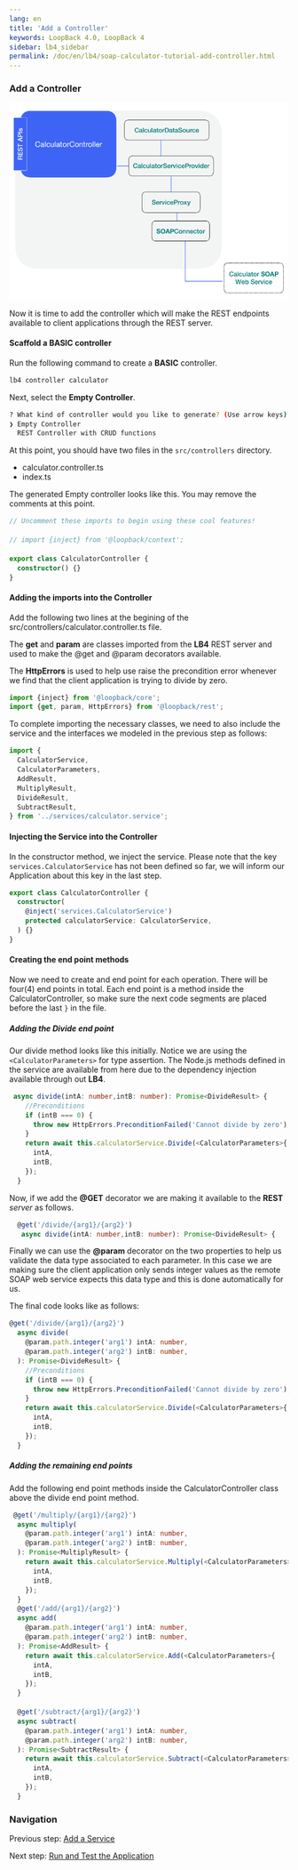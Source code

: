 ```yaml
---
lang: en
title: 'Add a Controller'
keywords: LoopBack 4.0, LoopBack 4
sidebar: lb4_sidebar
permalink: /doc/en/lb4/soap-calculator-tutorial-add-controller.html
---
```


### Add a Controller

![soap-calculator-add-service](./imgs/loopback-example-soap-calculator_figure4.png)

Now it is time to add the controller which will make the REST endpoints
available to client applications through the REST server.

#### Scaffold a BASIC controller

Run the following command to create a **BASIC** controller.

```sh
lb4 controller calculator
```

Next, select the **Empty Controller**.

```sh
? What kind of controller would you like to generate? (Use arrow keys)
❯ Empty Controller
  REST Controller with CRUD functions
```

At this point, you should have two files in the `src/controllers` directory.

- calculator.controller.ts
- index.ts

The generated Empty controller looks like this. You may remove the comments at
this point.

```ts
// Uncomment these imports to begin using these cool features!

// import {inject} from '@loopback/context';

export class CalculatorController {
  constructor() {}
}
```

#### Adding the imports into the Controller

Add the following two lines at the begining of the
src/controllers/calculator.controller.ts file.

The **get** and **param** are classes imported from the **LB4** REST server and
used to make the @get and @param decorators available.

The **HttpErrors** is used to help use raise the precondition error whenever we
find that the client application is trying to divide by zero.

```ts
import {inject} from '@loopback/core';
import {get, param, HttpErrors} from '@loopback/rest';
```

To complete importing the necessary classes, we need to also include the service
and the interfaces we modeled in the previous step as follows:

```ts
import {
  CalculatorService,
  CalculatorParameters,
  AddResult,
  MultiplyResult,
  DivideResult,
  SubtractResult,
} from '../services/calculator.service';
```

#### Injecting the Service into the Controller

In the constructor method, we inject the service. Please note that the key
`services.CalculatorService` has not been defined so far, we will inform our
Application about this key in the last step.

```ts
export class CalculatorController {
  constructor(
    @inject('services.CalculatorService')
    protected calculatorService: CalculatorService,
  ) {}
}
```

#### Creating the end point methods

Now we need to create and end point for each operation. There will be four(4)
end points in total. Each end point is a method inside the CalculatorController,
so make sure the next code segments are placed before the last `}` in the file.

##### Adding the Divide end point

Our divide method looks like this initially. Notice we are using the
`<CalculatorParameters>` for type assertion. The Node.js methods defined in the
service are available from here due to the dependency injection available
through out **LB4**.

```ts
 async divide(intA: number,intB: number): Promise<DivideResult> {
    //Preconditions
    if (intB === 0) {
      throw new HttpErrors.PreconditionFailed('Cannot divide by zero');
    }
    return await this.calculatorService.Divide(<CalculatorParameters>{
      intA,
      intB,
    });
  }
```

Now, if we add the **@GET** decorator we are making it available to the **REST**
_server_ as follows.

```ts
  @get('/divide/{arg1}/{arg2}')
   async divide(intA: number,intB: number): Promise<DivideResult> {
```

Finally we can use the **@param** decorator on the two properties to help us
validate the data type associated to each parameter. In this case we are making
sure the client application only sends integer values as the remote SOAP web
service expects this data type and this is done automatically for us.

The final code looks like as follows:

```ts
@get('/divide/{arg1}/{arg2}')
  async divide(
    @param.path.integer('arg1') intA: number,
    @param.path.integer('arg2') intB: number,
  ): Promise<DivideResult> {
    //Preconditions
    if (intB === 0) {
      throw new HttpErrors.PreconditionFailed('Cannot divide by zero');
    }
    return await this.calculatorService.Divide(<CalculatorParameters>{
      intA,
      intB,
    });
  }
```

##### Adding the remaining end points

Add the following end point methods inside the CalculatorController class above
the divide end point method.

```ts
 @get('/multiply/{arg1}/{arg2}')
  async multiply(
    @param.path.integer('arg1') intA: number,
    @param.path.integer('arg2') intB: number,
  ): Promise<MultiplyResult> {
    return await this.calculatorService.Multiply(<CalculatorParameters>{
      intA,
      intB,
    });
  }
  @get('/add/{arg1}/{arg2}')
  async add(
    @param.path.integer('arg1') intA: number,
    @param.path.integer('arg2') intB: number,
  ): Promise<AddResult> {
    return await this.calculatorService.Add(<CalculatorParameters>{
      intA,
      intB,
    });
  }

  @get('/subtract/{arg1}/{arg2}')
  async subtract(
    @param.path.integer('arg1') intA: number,
    @param.path.integer('arg2') intB: number,
  ): Promise<SubtractResult> {
    return await this.calculatorService.Subtract(<CalculatorParameters>{
      intA,
      intB,
    });
  }
```

### Navigation

Previous step: [Add a Service](soap-calculator-tutorial-add-service.md)

Next step:
[Run and Test the Application](soap-calculator-tutorial-run-and-test.md)

